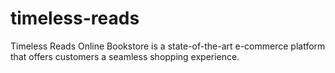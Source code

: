 # timeless-reads
Timeless Reads Online Bookstore is a state-of-the-art e-commerce platform that offers customers a seamless shopping experience. 
